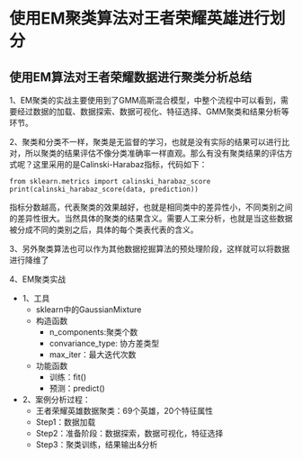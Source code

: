 # 使用EM聚类算法对王者荣耀英雄进行划分


## 使用EM算法对王者荣耀数据进行聚类分析总结

1、EM聚类的实战主要使用到了GMM高斯混合模型，中整个流程中可以看到，需要经过数据的加载、数据探索、数据可视化、特征选择、GMM聚类和结果分析等环节。

2、聚类和分类不一样，聚类是无监督的学习，也就是没有实际的结果可以进行比对，所以聚类的结果评估不像分类准确率一样直观。那么有没有聚类结果的评估方式呢？这里采用的是Calinski-Harabaz指标，代码如下：
```
from sklearn.metrics import calinski_harabaz_score
print(calinski_harabaz_score(data, prediction))
```
指标分数越高，代表聚类的效果越好，也就是相同类中的差异性小，不同类别之间的差异性很大。当然具体的聚类的结果含义。需要人工来分析，也就是当这些数据被分成不同的类别之后，具体的每个类表代表的含义。

3、另外聚类算法也可以作为其他数据挖掘算法的预处理阶段，这样就可以将数据进行降维了

4、EM聚类实战
- 1、工具
    - sklearn中的GaussianMixture
    - 构造函数
        - n_components:聚类个数
        - convariance_type: 协方差类型
        - max_iter：最大迭代次数
    - 功能函数
        - 训练：fit()
        - 预测：predict()
- 2、案例分析过程：
    - 王者荣耀英雄数据聚类：69个英雄，20个特征属性
    - Step1：数据加载
    - Step2：准备阶段：数据探索，数据可视化，特征选择
    - Step3：聚类训练，结果输出&分析